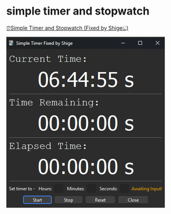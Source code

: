 # simple timer and stopwatch

[⏰️Simple Timer and Stopwatch (Fixed by Shigeඞ)](https://ankiweb.net/shared/info/2041168053)

![alt text](images/simple_timer/image.png)